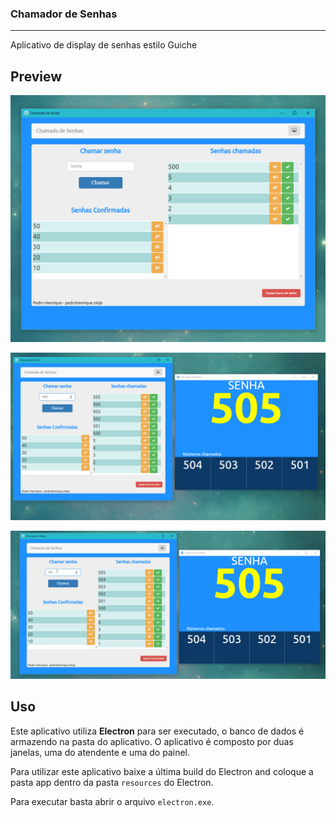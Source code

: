 ### Chamador de Senhas
-----

Aplicativo de display de senhas estilo Guiche

## Preview

![Preview](preview/main.png)

![Preview](preview/complete.png)

![Preview](preview/usage.gif)


## Uso

Este aplicativo utiliza **Electron** para ser executado, o banco de dados é armazendo na pasta do aplicativo. 
O aplicativo é composto por duas janelas, uma do atendente e uma do painel.

Para utilizar este aplicativo baixe a última build do Electron and coloque a pasta app dentro da pasta `resources` do Electron.

Para executar basta abrir o arquivo `electron.exe`.
